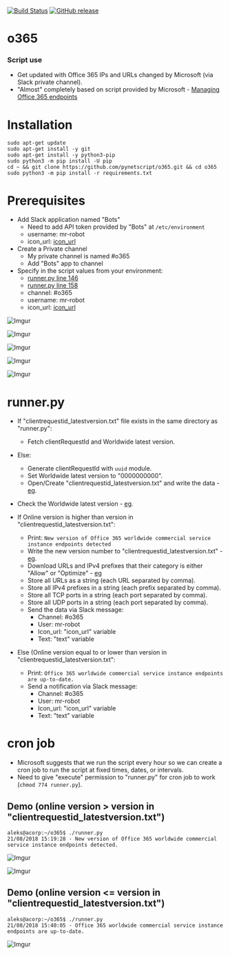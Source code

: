 [![Build Status](https://travis-ci.org/pynetscript/o365.svg?branch=master)](https://travis-ci.org/pynetscript/o365)
[![GitHub release](https://img.shields.io/badge/version-1.0-blue.svg)](https://github.com/pynetscript/reality)

# o365

### Script use
- Get updated with Office 365 IPs and URLs changed by Microsoft (via Slack private channel).
- "Almost" completely based on script provided by Microsoft - [Managing Office 365 endpoints](https://support.office.com/en-us/article/managing-office-365-endpoints-99cab9d4-ef59-4207-9f2b-3728eb46bf9a?redirectSourcePath=%252fen-us%252farticle%252fnetwork-connectivity-to-office-365-64b420ef-0218-48f6-8a34-74bb27633b10&ui=en-US&rs=en-US&ad=US)


# Installation

```
sudo apt-get update
sudo apt-get install -y git
sudo apt-get install -y python3-pip
sudo python3 -m pip install -U pip
cd ~ && git clone https://github.com/pynetscript/o365.git && cd o365
sudo python3 -m pip install -r requirements.txt
```

# Prerequisites

- Add Slack application named "Bots"
  - Need to add API token provided by "Bots" at `/etc/environment`
  - username: mr-robot
  - icon_url: [icon_url](https://avatars.slack-edge.com/2018-08-14/416017134033_c12382bddd39e3823d99_48.jpg)
- Create a Private channel
  - My private channel is named #o365
  - Add "Bots" app to channel
- Specify in the script values from your environment:
  - [runner.py line 146](https://github.com/pynetscript/o365/blob/master/runner.py#L146)
  - [runner.py line 158](https://github.com/pynetscript/o365/blob/master/runner.py#L158)
  - channel: #o365
  - username: mr-robot
  - icon_url: [icon_url](https://avatars.slack-edge.com/2018-08-14/416017134033_c12382bddd39e3823d99_48.jpg)

![Imgur](https://i.imgur.com/JZnOz6S.png)

![Imgur](https://i.imgur.com/WicDA0x.png)

![Imgur](https://i.imgur.com/VIAVz6e.png)

![Imgur](https://i.imgur.com/UU31Joh.png)

![Imgur](https://i.imgur.com/GSesuVm.png)


# runner.py

- If "clientrequestid_latestversion.txt" file exists in the same directory as "runner.py":
  - Fetch clientRequestId and Worldwide latest version.
- Else:
  - Generate clientRequestId with `uuid` module.
  - Set Worldwide latest version to "0000000000".
  - Open/Create "clientrequestid_latestversion.txt" and write the data - [eg](https://pastebin.com/dA1wr5pH).
- Check the Worldwide latest version - [eg](https://endpoints.office.com/version/Worldwide?clientrequestid=fca86b7c-0b6f-4b68-8e82-afa45b65e631).

- If Online version is higher than version in "clientrequestid_latestversion.txt":
  - Print: `New version of Office 365 worldwide commercial service instance endpoints detected`
  - Write the new version number to "clientrequestid_latestversion.txt" - [eg](https://pastebin.com/fiqYZgaq).
  - Download URLs and IPv4 prefixes that their category is either "Allow" or "Optimize" - [eg](https://endpoints.office.com/endpoints/Worldwide?clientrequestid=fca86b7c-0b6f-4b68-8e82-afa45b65e631)
  - Store all URLs  as a string (each URL separated by comma).
  - Store all IPv4 prefixes in a string (each prefix separated by comma).
  - Store all TCP ports in a string (each port separated by comma).
  - Store all UDP ports in a string (each port separated by comma).
  - Send the data via Slack message:
    - Channel: #o365
    - User: mr-robot
    - Icon_url: "icon_url" variable
    - Text: "text" variable
- Else (Online version equal to or lower than version in "clientrequestid_latestversion.txt":
  - Print: `Office 365 worldwide commercial service instance endpoints are up-to-date.`
  - Send a notification via Slack message:
    - Channel: #o365
    - User: mr-robot
    - Icon_url: "icon_url" variable
    - Text: "text" variable


# cron job

- Microsoft suggests that we run the script every hour so we can create a cron job to run the script at fixed times, dates, or intervals.
- Need to give "execute" permission to "runner.py" for cron job to work (`chmod 774 runner.py`).


## Demo (online version > version in "clientrequestid_latestversion.txt")
```
aleks@acorp:~/o365$ ./runner.py
21/08/2018 15:19:28 - New version of Office 365 worldwide commercial service instance endpoints detected.
```

![Imgur](https://i.imgur.com/8lHat61.png)

![Imgur](https://i.imgur.com/3rcwQv2.png)


## Demo (online version <= version in "clientrequestid_latestversion.txt")
```
aleks@acorp:~/o365$ ./runner.py 
21/08/2018 15:40:05 - Office 365 worldwide commercial service instance endpoints are up-to-date.
```

![Imgur](https://i.imgur.com/IOcoHdj.png)
